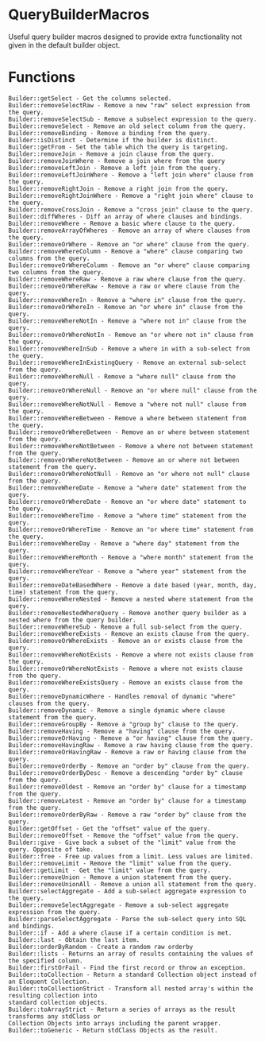 # QueryBuilderMacros
Useful query builder macros designed to provide extra functionality not given in the default builder object.
# Functions
    Builder::getSelect - Get the columns selected.
    Builder::removeSelectRaw - Remove a new "raw" select expression from the query.
    Builder::removeSelectSub - Remove a subselect expression to the query.
    Builder::removeSelect - Remove an old select column from the query.
    Builder::removeBinding - Remove a binding from the query.
    Builder::isDistinct - Determine if the builder is distinct.
    Builder::getFrom - Set the table which the query is targeting.
    Builder::removeJoin - Remove a join clause from the query.
    Builder::removeJoinWhere - Remove a join where from the query
    Builder::removeLeftJoin - Remove a left join from the query.
    Builder::removeLeftJoinWhere - Remove a "left join where" clause from the query.
    Builder::removeRightJoin - Remove a right join from the query.
    Builder::removeRightJoinWhere - Remove a "right join where" clause to the query.
    Builder::removeCrossJoin - Remove a "cross join" clause to the query.
    Builder::diffWheres - Diff an array of where clauses and bindings.
    Builder::removeWhere - Remove a basic where clause to the query.
    Builder::removeArrayOfWheres - Remove an array of where clauses from the query.
    Builder::removeOrWhere - Remove an "or where" clause from the query.
    Builder::removeWhereColumn - Remove a "where" clause comparing two columns from the query.
    Builder::removeOrWhereColumn - Remove an "or where" clause comparing two columns from the query.
    Builder::removeWhereRaw - Remove a raw where clause from the query.
    Builder::removeOrWhereRaw - Remove a raw or where clause from the query.
    Builder::removeWhereIn - Remove a "where in" clause from the query.
    Builder::removeOrWhereIn - Remove an "or where in" clause from the query.
    Builder::removeWhereNotIn - Remove a "where not in" clause from the query.
    Builder::removeOrWhereNotIn - Remove an "or where not in" clause from the query.
    Builder::removeWhereInSub - Remove a where in with a sub-select from the query.
    Builder::removeWhereInExistingQuery - Remove an external sub-select from the query.
    Builder::removeWhereNull - Remove a "where null" clause from the query.
    Builder::removeOrWhereNull - Remove an "or where null" clause from the query.
    Builder::removeWhereNotNull - Remove a "where not null" clause from the query.
    Builder::removeWhereBetween - Remove a where between statement from the query.
    Builder::removeOrWhereBetween - Remove an or where between statement from the query.
    Builder::removeWhereNotBetween - Remove a where not between statement from the query.
    Builder::removeOrWhereNotBetween - Remove an or where not between statement from the query.
    Builder::removeOrWhereNotNull - Remove an "or where not null" clause from the query.
    Builder::removeWhereDate - Remove a "where date" statement from the query.
    Builder::removeOrWhereDate - Remove an "or where date" statement to the query.
    Builder::removeWhereTime - Remove a "where time" statement from the query.
    Builder::removeOrWhereTime - Remove an "or where time" statement from the query.
    Builder::removeWhereDay - Remove a "where day" statement from the query.
    Builder::removeWhereMonth - Remove a "where month" statement from the query.
    Builder::removeWhereYear - Remove a "where year" statement from the query.
    Builder::removeDateBasedWhere - Remove a date based (year, month, day, time) statement from the query.
    Builder::removeWhereNested - Remove a nested where statement from the query.
    Builder::removeNestedWhereQuery - Remove another query builder as a nested where from the query builder.
    Builder::removeWhereSub - Remove a full sub-select from the query.
    Builder::removeWhereExists - Remove an exists clause from the query.
    Builder::removeOrWhereExists - Remove an or exists clause from the query.
    Builder::removeWhereNotExists - Remove a where not exists clause from the query.
    Builder::removeOrWhereNotExists - Remove a where not exists clause from the query.
    Builder::removeWhereExistsQuery - Remove an exists clause from the query.
    Builder::removeDynamicWhere - Handles removal of dynamic "where" clauses from the query.
    Builder::removeDynamic - Remove a single dynamic where clause statement from the query.
    Builder::removeGroupBy - Remove a "group by" clause to the query.
    Builder::removeHaving - Remove a "having" clause from the query.
    Builder::removeOrHaving - Remove a "or having" clause from the query.
    Builder::removeHavingRaw - Remove a raw having clause from the query.
    Builder::removeOrHavingRaw - Remove a raw or having clause from the query.
    Builder::removeOrderBy - Remove an "order by" clause from the query.
    Builder::removeOrderByDesc - Remove a descending "order by" clause from the query.
    Builder::removeOldest - Remove an "order by" clause for a timestamp from the query.
    Builder::removeLatest - Remove an "order by" clause for a timestamp from the query.
    Builder::removeOrderByRaw - Remove a raw "order by" clause from the query.
    Builder::getOffset - Get the "offset" value of the query.
    Builder::removeOffset - Remove the "offset" value from the query.
    Builder::give - Give back a subset of the "limit" value from the query. Opposite of take.
    Builder::free - Free up values from a limit. Less values are limited.
    Builder::removeLimit - Remove the "limit" value from the query.
    Builder::getLimit - Get the "limit" value from the query.
    Builder::removeUnion - Remove a union statement from the query. 
    Builder::removeUnionAll - Remove a union all statement from the query.
    Builder::selectAggregate - Add a sub-select aggregate expression to the query.
    Builder::removeSelectAggregate - Remove a sub-select aggregate expression from the query.
    Builder::parseSelectAggregate - Parse the sub-select query into SQL and bindings.
    Builder::if - Add a where clause if a certain condition is met.
    Builder::last - Obtain the last item.
    Builder::orderByRandom - Create a random raw orderby
    Builder::lists - Returns an array of results containing the values of the specified column.
    Builder::firstOrFail - Find the first record or throw an exception.
    Builder::toCollection - Return a standard Collection object instead of an Eloquent Collection.
    Builder::toCollectionStrict - Transform all nested array's within the resulting collection into 
    standard collection objects.
    Builder::toArrayStrict - Return a series of arrays as the result transforms any stdClass or 
    Collection Objects into arrays including the parent wrapper.
    Builder::toGeneric - Return stdClass Objects as the result.
